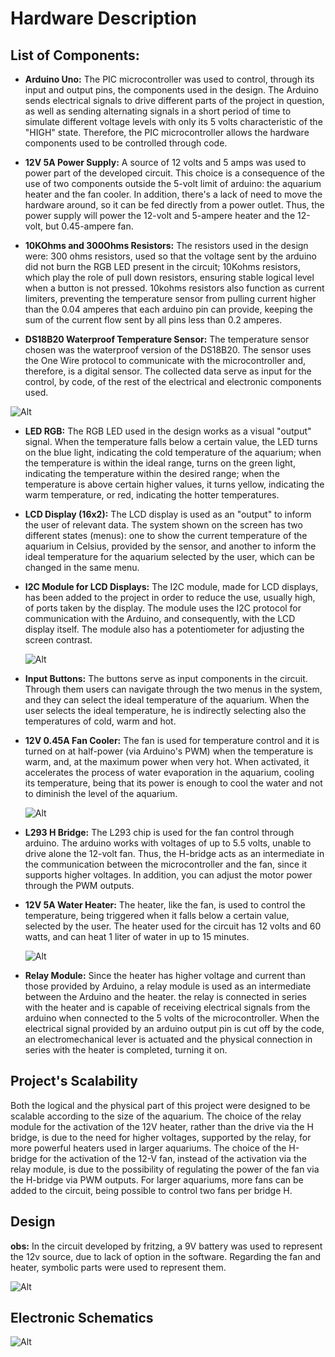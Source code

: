 # Hardware Description

## List of Components:

- **Arduino Uno:**
    The PIC microcontroller was used to control, through its input and output pins, the components used in the design. The Arduino sends electrical signals to drive different parts of the project in question, as well as sending alternating signals in a short period of time to simulate different voltage levels with only its 5 volts characteristic of the "HIGH" state. Therefore, the PIC microcontroller allows the hardware components used to be controlled through code.
    
- **12V 5A Power Supply:**
  A source of 12 volts and 5 amps was used to power part of the developed circuit. This choice is a consequence of the use of two components outside the 5-volt limit of arduino: the aquarium heater and the fan cooler. In addition, there's a lack of need to move the hardware around, so it can be fed directly from a power outlet. Thus, the power supply will power the 12-volt and 5-ampere heater and the 12-volt, but 0.45-ampere fan.
  
- **10KOhms and 300Ohms Resistors:** 
  The resistors used in the design were: 300 ohms resistors, used so that the voltage sent by the arduino did not burn the RGB LED present in the circuit; 10Kohms resistors, which play the role of pull down resistors, ensuring stable logical level when a button is not pressed. 10kohms resistors also function as current limiters, preventing the temperature sensor from pulling current higher than the 0.04 amperes that each arduino pin can provide, keeping the sum of the current flow sent by all pins less than 0.2 amperes.
  
- **DS18B20 Waterproof Temperature Sensor:**
 The temperature sensor chosen was the waterproof version of the DS18B20. The sensor uses the One Wire protocol to communicate with the microcontroller and, therefore, is a digital sensor. The collected data serve as input for the control, by code, of the rest of the electrical and electronic components used.
  
 ![Alt](https://github.com/begalv/mackenzie-projeto-TermostatoAquario/blob/master/docs/Hardware/Imagens/sensor.jpg)
  
- **LED RGB:** 
  The RGB LED used in the design works as a visual "output" signal. When the temperature falls below a certain value, the LED turns on the blue light, indicating the cold temperature of the aquarium; when the temperature is within the ideal range, turns on the green light, indicating the temperature within the desired range; when the temperature is above certain higher values, it turns yellow, indicating the warm temperature, or red, indicating the hotter temperatures.
  
- **LCD Display (16x2):**
 The LCD display is used as an "output" to inform the user of relevant data. The system shown on the screen has two different states (menus): one to show the current temperature of the aquarium in Celsius, provided by the sensor, and another to inform the ideal temperature for the aquarium selected by the user, which can be changed in the same menu.

- **I2C Module for LCD Displays:** 
  The I2C module, made for LCD displays, has been added to the project in order to reduce the use, usually high, of ports taken by the display. The module uses the I2C protocol for communication with the Arduino, and consequently, with the LCD display itself. The module also has a potentiometer for adjusting the screen contrast.
  
   ![Alt](https://github.com/begalv/mackenzie-projeto-PCCooler/blob/master/docs/Hardware/Imagens/i2c.jpg)

- **Input Buttons:**
  The buttons serve as input components in the circuit. Through them users can navigate through the two menus in the system, and they can select the ideal temperature of the aquarium. When the user selects the ideal temperature, he is indirectly selecting also the temperatures of cold, warm and hot.

- **12V 0.45A Fan Cooler:**
  The fan is used for temperature control and it is turned on at half-power (via Arduino's PWM) when the temperature is warm, and, at the maximum power when very hot. When activated, it accelerates the process of water evaporation in the aquarium, cooling its temperature, being that its power is enough to cool the water and not to diminish the level of the aquarium.
  
  ![Alt](https://github.com/begalv/mackenzie-projeto-PCCooler/blob/master/docs/Hardware/Imagens/cooler.jpg)

- **L293 H Bridge:**
  The L293 chip is used for the fan control through arduino. The arduino works with voltages of up to 5.5 volts, unable to drive alone the 12-volt fan. Thus, the H-bridge acts as an intermediate in the communication between the microcontroller and the fan, since it supports higher voltages. In addition, you can adjust the motor power through the PWM outputs.

- **12V 5A Water Heater:**
  The heater, like the fan, is used to control the temperature, being triggered when it falls below a certain value, selected by the user. The heater used for the circuit has 12 volts and 60 watts, and can heat 1 liter of water in up to 15 minutes.
  
  ![Alt](https://github.com/begalv/mackenzie-projeto-PCCooler/blob/master/docs/Hardware/Imagens/aquecedor.jpg)

- **Relay Module:**
  Since the heater has higher voltage and current than those provided by Arduino, a relay module is used as an intermediate between the Arduino and the heater. the relay is connected in series with the heater and is capable of receiving electrical signals from the arduino when connected to the 5 volts of the microcontroller. When the electrical signal provided by an arduino output pin is cut off by the code, an electromechanical lever is actuated and the physical connection in series with the heater is completed, turning it on. 
  
## Project's Scalability
  Both the logical and the physical part of this project were designed to be scalable according to the size of the aquarium. The choice of the relay module for the activation of the 12V heater, rather than the drive via the H bridge, is due to the need for higher voltages, supported by the relay, for more powerful heaters used in larger aquariums. The choice of the H-bridge for the activation of the 12-V fan, instead of the activation via the relay module, is due to the possibility of regulating the power of the fan via the H-bridge via PWM outputs. For larger aquariums, more fans can be added to the circuit, being possible to control two fans per bridge H.
  
## Design

**obs:**
   In the circuit developed by fritzing, a 9V battery was used to represent the 12v source, due to lack of option in the software. Regarding the fan and heater, symbolic parts were used to represent them.
   
![Alt](https://github.com/begalv/mackenzie-projeto-PCCooler/blob/master/docs/Hardware/Imagens/fritzing.jpg)

## Electronic Schematics

![Alt](https://github.com/begalv/mackenzie-projeto-PCCooler/blob/master/docs/Hardware/Imagens/circ.jpg)


